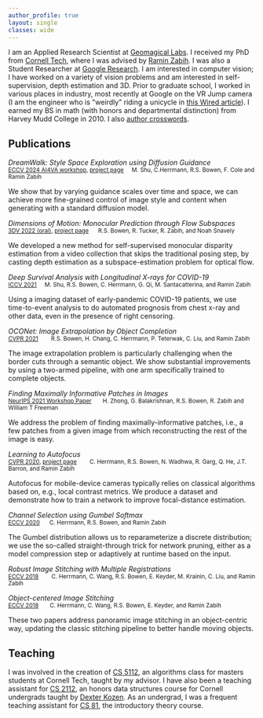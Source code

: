 ```yaml
---
author_profile: true
layout: single
classes: wide
---
```

I am an Applied Research Scientist at [Geomagical Labs](https://www.geomagical.com/). I received my PhD from [Cornell Tech](https://tech.cornell.edu), where I was advised by [Ramin Zabih](http://www.cs.cornell.edu/rdz/). I was also a Student Researcher at [Google Research](https://research.google/). I am interested in computer vision; I have worked on a variety of vision problems and am interested in self-supervision, depth estimation and 3D. Prior to graduate school, I worked in various places in industry, most recently at Google on the VR Jump camera (I am the engineer who is "weirdly" riding a unicycle in [this Wired article](https://www.wired.com/2015/11/youtube-360-virtual-reality-video/)). I earned my BS in math (with honors and departmental distinction) from Harvey Mudd College in 2010. I also [author crosswords](puzzles.html).

## Publications

*DreamWalk: Style Space Exploration using Diffusion Guidance*<small>  
[ECCV 2024 AI4VA workshop](https://arxiv.org/abs/2404.03145), [project page](https://mshu1.github.io/dreamwalk.github.io/)&nbsp;&nbsp;&nbsp;&nbsp;&nbsp;M. Shu, C.Herrmann, R.S. Bowen, F. Cole and Ramin Zabih</small>

We show that by varying guidance scales over time and space, we can achieve more fine-grained control of image style and content when generating with a standard diffusion model.

*Dimensions of Motion: Monocular Prediction through Flow Subspaces*<small>  
[3DV 2022 (oral)](https://arxiv.org/abs/2112.01502), [project page](https://dimensions-of-motion.github.io/)&nbsp;&nbsp;&nbsp;&nbsp;&nbsp;&nbsp;R.S. Bowen, R. Tucker, R. Zabih, and Noah Snavely</small>


We developed a new method for self-supervised monocular disparity estimation from a video collection that skips the traditional posing step, by casting depth estimation as a subspace-estimation problem for optical flow.

*Deep Survival Analysis with Longitudinal X-rays for COVID-19*<small>  
[ICCV 2021](https://openaccess.thecvf.com/content/ICCV2021/papers/Shu_Deep_Survival_Analysis_With_Longitudinal_X-Rays_for_COVID-19_ICCV_2021_paper.pdf)&nbsp;&nbsp;&nbsp;&nbsp;&nbsp;M. Shu, R.S. Bowen, C. Herrmann, G. Qi, M. Santacatterina, and Ramin Zabih</small>


Using a imaging dataset of early-pandemic COVID-19 patients, we use time-to-event analysis to do automated prognosis from chest x-ray and other data, even in the presence of right censoring.

*OCONet: Image Extrapolation by Object Completion*<small>  
[CVPR 2021](https://openaccess.thecvf.com/content/CVPR2021/papers/Bowen_OCONet_Image_Extrapolation_by_Object_Completion_CVPR_2021_paper.pdf)&nbsp;&nbsp;&nbsp;&nbsp;&nbsp;&nbsp;&nbsp; R.S. Bowen, H. Chang, C. Herrmann, P. Teterwak, C. Liu, and Ramin Zabih</small>

The image extrapolation problem is particularly challenging when the border cuts through a semantic object. We show substantial improvements by using a two-armed pipeline, with one arm specifically trained to complete objects.

*Finding Maximally Informative Patches in Images*<small>  
[NeurIPS 2021 Workshop Paper](https://openreview.net/pdf?id=IQvu5_MY7aE) &nbsp;&nbsp;&nbsp;&nbsp;&nbsp; H. Zhong, G. Balakrishnan, R.S. Bowen, R. Zabih and William T Freeman</small>

We address the problem of finding maximally-informative patches, i.e., a few patches from a given image from which reconstructing the rest of the image is easy.

*Learning to Autofocus*<small>  
[CVPR 2020](https://openaccess.thecvf.com/content_CVPR_2020/papers/Herrmann_Learning_to_Autofocus_CVPR_2020_paper.pdf), [project page](https://learntoautofocus-google.github.io/) &nbsp;&nbsp;&nbsp;&nbsp;&nbsp;&nbsp; C. Herrmann, R.S. Bowen, N. Wadhwa, R. Garg, Q. He, J.T. Barron, and Ramin Zabih</small> 

Autofocus for mobile-device cameras typically relies on classical algorithms based on, e.g., local contrast metrics. We produce a dataset and demonstrate how to train a network to improve focal-distance estimation.

*Channel Selection using Gumbel Softmax*<small>  
[ECCV 2020](https://arxiv.org/pdf/1812.04180.pdf)&nbsp;&nbsp;&nbsp;&nbsp;&nbsp;&nbsp;C. Herrmann, R.S. Bowen, and Ramin Zabih</small>

The Gumbel distribution allows us to reparameterize a discrete distribution; we use the so-called straight-through trick for network pruning, either as a model compression step or adaptively at runtime based on the input.

*Robust Image Stitching with Multiple Registrations*<small>  
[ECCV 2018](https://openaccess.thecvf.com/content_ECCV_2018/papers/Charles_Herrmann_Robust_image_stitching_ECCV_2018_paper.pdf) &nbsp;&nbsp;&nbsp;&nbsp;&nbsp;&nbsp; C. Herrmann, C. Wang, R.S. Bowen, E. Keyder, M. Krainin, C. Liu, and Ramin Zabih</small>
 

*Object-centered Image Stitching*<small>  
[ECCV 2018](https://openaccess.thecvf.com/content_ECCV_2018/papers/Charles_Herrmann_Object-centered_image_stitching_ECCV_2018_paper.pdf)&nbsp;&nbsp;&nbsp;&nbsp;&nbsp;&nbsp; C. Herrmann, C. Wang, R.S. Bowen, E. Keyder, and Ramin Zabih</small>

These two papers address panoramic image stitching in an object-centric way, updating the classic stitching pipeline to better handle moving objects.

## Teaching

I was involved in the creation of [CS 5112](https://classes.cornell.edu/browse/roster/FA21/class/CS/5112), an algorithms class for masters students at Cornell Tech, taught by my advisor. I have also been a teaching assistant for [CS 2112](https://www.cs.cornell.edu/courses/cs2112/2021fa/), an honors data structures course for Cornell undergrads taught by [Dexter Kozen](https://www.cs.cornell.edu/~kozen/). As an undergrad, I was a frequent teaching assistant for [CS 81](https://www.cs.hmc.edu/program/course-descriptions/#cs81), the introductory theory course.
